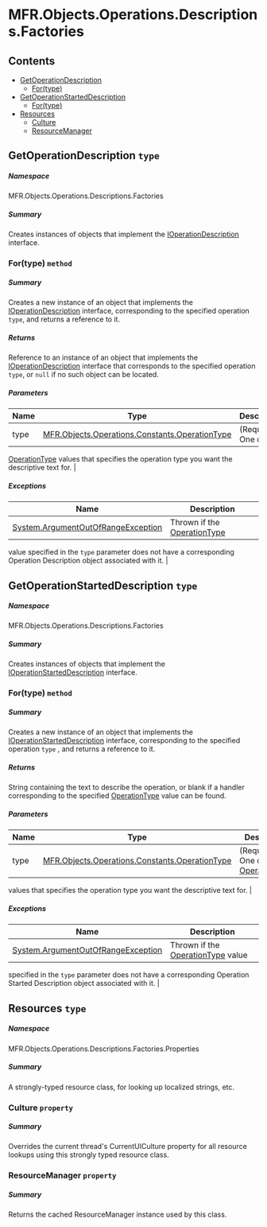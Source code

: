 <a name='assembly'></a>
# MFR.Objects.Operations.Descriptions.Factories

## Contents

- [GetOperationDescription](#T-MFR-Objects-Operations-Descriptions-Factories-GetOperationDescription 'MFR.Objects.Operations.Descriptions.Factories.GetOperationDescription')
  - [For(type)](#M-MFR-Objects-Operations-Descriptions-Factories-GetOperationDescription-For-MFR-Objects-Operations-Constants-OperationType- 'MFR.Objects.Operations.Descriptions.Factories.GetOperationDescription.For(MFR.Objects.Operations.Constants.OperationType)')
- [GetOperationStartedDescription](#T-MFR-Objects-Operations-Descriptions-Factories-GetOperationStartedDescription 'MFR.Objects.Operations.Descriptions.Factories.GetOperationStartedDescription')
  - [For(type)](#M-MFR-Objects-Operations-Descriptions-Factories-GetOperationStartedDescription-For-MFR-Objects-Operations-Constants-OperationType- 'MFR.Objects.Operations.Descriptions.Factories.GetOperationStartedDescription.For(MFR.Objects.Operations.Constants.OperationType)')
- [Resources](#T-MFR-Objects-Operations-Descriptions-Factories-Properties-Resources 'MFR.Objects.Operations.Descriptions.Factories.Properties.Resources')
  - [Culture](#P-MFR-Objects-Operations-Descriptions-Factories-Properties-Resources-Culture 'MFR.Objects.Operations.Descriptions.Factories.Properties.Resources.Culture')
  - [ResourceManager](#P-MFR-Objects-Operations-Descriptions-Factories-Properties-Resources-ResourceManager 'MFR.Objects.Operations.Descriptions.Factories.Properties.Resources.ResourceManager')

<a name='T-MFR-Objects-Operations-Descriptions-Factories-GetOperationDescription'></a>
## GetOperationDescription `type`

##### Namespace

MFR.Objects.Operations.Descriptions.Factories

##### Summary

Creates instances of objects that implement the
[IOperationDescription](#T-MFR-Objects-IOperationDescription 'MFR.Objects.IOperationDescription')
interface.

<a name='M-MFR-Objects-Operations-Descriptions-Factories-GetOperationDescription-For-MFR-Objects-Operations-Constants-OperationType-'></a>
### For(type) `method`

##### Summary

Creates a new instance of an object that implements the
[IOperationDescription](#T-MFR-Objects-IOperationDescription 'MFR.Objects.IOperationDescription')
interface,
corresponding to the specified operation `type`,
and returns a reference to it.

##### Returns

Reference to an instance of an object that implements the
[IOperationDescription](#T-MFR-Objects-IOperationDescription 'MFR.Objects.IOperationDescription')
interface
that corresponds to the specified operation `type`,
or `null` if no such object can be located.

##### Parameters

| Name | Type | Description |
| ---- | ---- | ----------- |
| type | [MFR.Objects.Operations.Constants.OperationType](#T-MFR-Objects-Operations-Constants-OperationType 'MFR.Objects.Operations.Constants.OperationType') | (Required.) One of the
[OperationType](#T-MFR-Objects-OperationType 'MFR.Objects.OperationType')
values that
specifies the operation type you want the descriptive text for. |

##### Exceptions

| Name | Description |
| ---- | ----------- |
| [System.ArgumentOutOfRangeException](http://msdn.microsoft.com/query/dev14.query?appId=Dev14IDEF1&l=EN-US&k=k:System.ArgumentOutOfRangeException 'System.ArgumentOutOfRangeException') | Thrown if the [OperationType](#T-MFR-Objects-OperationType 'MFR.Objects.OperationType')
value specified in the `type` parameter does not
have a corresponding Operation Description object associated with it. |

<a name='T-MFR-Objects-Operations-Descriptions-Factories-GetOperationStartedDescription'></a>
## GetOperationStartedDescription `type`

##### Namespace

MFR.Objects.Operations.Descriptions.Factories

##### Summary

Creates instances of objects that implement the
[IOperationStartedDescription](#T-MFR-Objects-IOperationStartedDescription 'MFR.Objects.IOperationStartedDescription')
interface.

<a name='M-MFR-Objects-Operations-Descriptions-Factories-GetOperationStartedDescription-For-MFR-Objects-Operations-Constants-OperationType-'></a>
### For(type) `method`

##### Summary

Creates a new instance of an object that implements the
[IOperationStartedDescription](#T-MFR-Objects-IOperationStartedDescription 'MFR.Objects.IOperationStartedDescription')
interface,
corresponding to the specified operation `type` ,
and returns a reference to it.

##### Returns

String containing the text to describe the operation, or blank if a
handler corresponding to the specified
[OperationType](#T-MFR-Objects-Operations-Constants-OperationType 'MFR.Objects.Operations.Constants.OperationType')
value can
be found.

##### Parameters

| Name | Type | Description |
| ---- | ---- | ----------- |
| type | [MFR.Objects.Operations.Constants.OperationType](#T-MFR-Objects-Operations-Constants-OperationType 'MFR.Objects.Operations.Constants.OperationType') | (Required.) One of the [OperationType](#T-MFR-Objects-OperationType 'MFR.Objects.OperationType')
values that specifies the operation type you want the descriptive
text for. |

##### Exceptions

| Name | Description |
| ---- | ----------- |
| [System.ArgumentOutOfRangeException](http://msdn.microsoft.com/query/dev14.query?appId=Dev14IDEF1&l=EN-US&k=k:System.ArgumentOutOfRangeException 'System.ArgumentOutOfRangeException') | Thrown if the [OperationType](#T-MFR-Objects-OperationType 'MFR.Objects.OperationType') value
specified in the `type` parameter does not have a
corresponding Operation Started Description object associated with it. |

<a name='T-MFR-Objects-Operations-Descriptions-Factories-Properties-Resources'></a>
## Resources `type`

##### Namespace

MFR.Objects.Operations.Descriptions.Factories.Properties

##### Summary

A strongly-typed resource class, for looking up localized strings, etc.

<a name='P-MFR-Objects-Operations-Descriptions-Factories-Properties-Resources-Culture'></a>
### Culture `property`

##### Summary

Overrides the current thread's CurrentUICulture property for all
  resource lookups using this strongly typed resource class.

<a name='P-MFR-Objects-Operations-Descriptions-Factories-Properties-Resources-ResourceManager'></a>
### ResourceManager `property`

##### Summary

Returns the cached ResourceManager instance used by this class.
